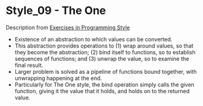 # Style_09 - The One
Description from [Exercises in Programming Style](http://www.amazon.com/Exercises-Programming-Style-Cristina-Videira/dp/1482227371/)
* Existence of an abstraction to which values can be converted.
* This abstraction provides operations to (1) wrap around values, so that they become the abstraction; (2) bind itself to functions, so to establish sequences of functions; and (3) unwrap the value, so to examine the final result.
* Larger problem is solved as a pipeline of functions bound together, with unwrapping happening at the end.
* Particularly for The One style, the bind operation simply calls the given function, giving it the value that it holds, and holds on to the returned value.
